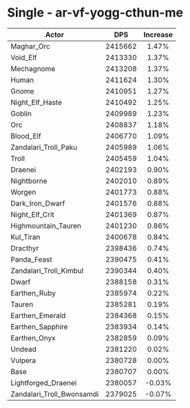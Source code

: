# Single - ar-vf-yogg-cthun-me
| Actor | DPS | Increase |
|---|:---:|:---:|
|Maghar_Orc|2415662|1.47%|
|Void_Elf|2413330|1.37%|
|Mechagnome|2413208|1.37%|
|Human|2411624|1.30%|
|Gnome|2410951|1.27%|
|Night_Elf_Haste|2410492|1.25%|
|Goblin|2409989|1.23%|
|Orc|2408837|1.18%|
|Blood_Elf|2406770|1.09%|
|Zandalari_Troll_Paku|2405989|1.06%|
|Troll|2405459|1.04%|
|Draenei|2402193|0.90%|
|Nightborne|2402010|0.89%|
|Worgen|2401773|0.88%|
|Dark_Iron_Dwarf|2401576|0.88%|
|Night_Elf_Crit|2401369|0.87%|
|Highmountain_Tauren|2401230|0.86%|
|Kul_Tiran|2400678|0.84%|
|Dracthyr|2398436|0.74%|
|Panda_Feast|2390475|0.41%|
|Zandalari_Troll_Kimbul|2390344|0.40%|
|Dwarf|2388158|0.31%|
|Earthen_Ruby|2385974|0.22%|
|Tauren|2385281|0.19%|
|Earthen_Emerald|2384368|0.15%|
|Earthen_Sapphire|2383934|0.14%|
|Earthen_Onyx|2382859|0.09%|
|Undead|2381220|0.02%|
|Vulpera|2380728|0.00%|
|Base|2380707|0.00%|
|Lightforged_Draenei|2380057|-0.03%|
|Zandalari_Troll_Bwonsamdi|2379025|-0.07%|
